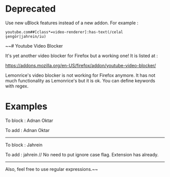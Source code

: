 # Deprecated

Use new uBlock features instead of a new addon. For example :

`youtube.com##[class*=video-renderer]:has-text(/celal şengör|jahrein/iu)`


~~# Youtube Video Blocker 

It's yet another video blocker for Firefox but a working one! It is listed at :

https://addons.mozilla.org/en-US/firefox/addon/youtube-video-blocker/

Lemonrice's video blocker is not working for Firefox anymore. It has not much functionality as Lemonrice's but it is ok. You can define keywords with regex.

# Examples

To block : Adnan Oktar
    
To add : Adnan Oktar

---

To block : Jahrein

To add : jahrein  // No need to put ignore case flag. Extension has already.


---

Also, feel free to use regular expressions.~~
